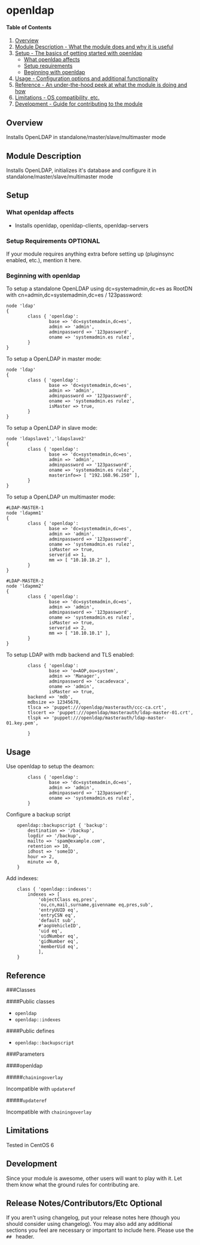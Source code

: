 # openldap

#### Table of Contents

1. [Overview](#overview)
2. [Module Description - What the module does and why it is useful](#module-description)
3. [Setup - The basics of getting started with openldap](#setup)
    * [What openldap affects](#what-openldap-affects)
    * [Setup requirements](#setup-requirements)
    * [Beginning with openldap](#beginning-with-openldap)
4. [Usage - Configuration options and additional functionality](#usage)
5. [Reference - An under-the-hood peek at what the module is doing and how](#reference)
5. [Limitations - OS compatibility, etc.](#limitations)
6. [Development - Guide for contributing to the module](#development)

## Overview

Installs OpenLDAP in standalone/master/slave/multimaster mode

## Module Description

Installs OpenLDAP, initializes it's database and configure it in standalone/master/slave/multimaster mode

## Setup

### What openldap affects

* Installs openldap, openldap-clients, openldap-servers

### Setup Requirements **OPTIONAL**

If your module requires anything extra before setting up (pluginsync enabled,
etc.), mention it here.

### Beginning with openldap

To setup a standalone OpenLDAP using dc=systemadmin,dc=es as RootDN with cn=admin,dc=systemadmin,dc=es / 123password:

```puppet
node 'ldap'
{
        class { 'openldap':
                base => 'dc=systemadmin,dc=es',
                admin => 'admin',
                adminpassword => '123password',
                oname => 'systemadmin.es rulez',
        }
}
```

To setup a OpenLDAP in master mode:

```puppet
node 'ldap'
{
        class { 'openldap':
                base => 'dc=systemadmin,dc=es',
                admin => 'admin',
                adminpassword => '123password',
                oname => 'systemadmin.es rulez',
                isMaster => true,
        }
}
```

To setup a OpenLDAP in slave mode:

```puppet
node 'ldapslave1','ldapslave2'
{
        class { 'openldap':
                base => 'dc=systemadmin,dc=es',
                admin => 'admin',
                adminpassword => '123password',
                oname => 'systemadmin.es rulez',
                masterinfo=> [ "192.168.96.250" ],
        }
}
```

To setup a OpenLDAP un multimaster mode:
```puppet
#LDAP-MASTER-1
node 'ldapmm1'
{
        class { 'openldap':
                base => 'dc=systemadmin,dc=es',
                admin => 'admin',
                adminpassword => '123password',
                oname => 'systemadmin.es rulez',
                isMaster => true,
                serverid => 1,
                mm => [ "10.10.10.2" ],
        }
}

#LDAP-MASTER-2
node 'ldapmm2'
{
        class { 'openldap':
                base => 'dc=systemadmin,dc=es',
                admin => 'admin',
                adminpassword => '123password',
                oname => 'systemadmin.es rulez',
                isMaster => true,
                serverid => 2,
                mm => [ "10.10.10.1" ],
        }
}
```

To setup LDAP with mdb backend and TLS enabled:
```puppet
        class { 'openldap':
                base => 'o=AOP,ou=system',
                admin => 'Manager',
                adminpassword => 'cacadevaca',
                oname => 'admin',
                isMaster => true,
		backend => 'mdb',
		mdbsize => 12345678,
		tlsca => 'puppet:///openldap/masterauth/ccc-ca.crt',
		tlscert => 'puppet:///openldap/masterauth/ldap-master-01.crt',
		tlspk => 'puppet:///openldap/masterauth/ldap-master-01.key.pem',
		
        }
```

## Usage

Use openldap to setup the deamon:

```puppet
        class { 'openldap':
                base => 'dc=systemadmin,dc=es',
                admin => 'admin',
                adminpassword => '123password',
                oname => 'systemadmin.es rulez',
        }
```

Configure a backup script

```puppet
	openldap::backupscript { 'backup':
		destination => '/backup',
		logdir => '/backup',
		mailto => 'spam@example.com',
		retention => 10,
		idhost => 'someID',
		hour => 2,
		minute => 0,
	}
``` 

Add indexes:

```puppet
	class { 'openldap::indexes': 
		indexes => [
			'objectClass eq,pres',
			'ou,cn,mail,surname,givenname eq,pres,sub',
			'entryUUID eq',
			'entryCSN eq',
			'default sub',
			#'aopVehicleID',
			'uid eq',
			'uidNumber eq',
			'gidNumber eq',
			'memberUid eq',
			],
	}
``` 

## Reference

###Classes

####Public classes

* `openldap`
* `openldap::indexes`

####Public defines
* `openldap::backupscript`

###Parameters

####openldap

#####`chainingoverlay`

 Incompatible with `updateref`

#####`updateref`

 Incompatible with `chainingoverlay`

## Limitations

Tested in CentOS 6

## Development

Since your module is awesome, other users will want to play with it. Let them
know what the ground rules for contributing are.

## Release Notes/Contributors/Etc **Optional**

If you aren't using changelog, put your release notes here (though you should
consider using changelog). You may also add any additional sections you feel are
necessary or important to include here. Please use the `## ` header.
